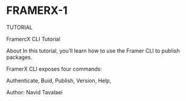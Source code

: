 # FRAMERX-1
TUTORIAL

FramercX CLI Tutorial

About
In this tutorial, you’ll learn how to use the Framer CLI to publish packages.

FramerX CLI exposes four commands:

Authenticate,
Buid,
Publish,
Version,
Help,


Author: Navid Tavalaei
